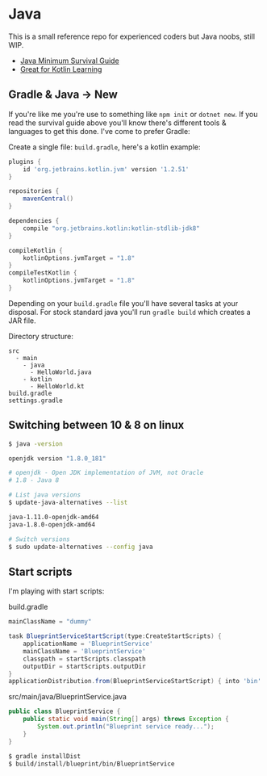 # Java

This is a small reference repo for experienced coders but Java noobs, still WIP.

- [Java Minimum Survival Guide](https://hadihariri.com/2013/12/29/jvm-minimal-survival-guide-for-the-dotnet-developer/)
- [Great for Kotlin Learning](https://play.kotlinlang.org/koans)

## Gradle & Java -> New

If you're like me you're use to something like `npm init` or `dotnet new`.  If you read the survival guide above you'll know there's different tools & languages to get this done.  I've come to prefer Gradle:

Create a single file: `build.gradle`, here's a kotlin example:

```groovy
plugins {
    id 'org.jetbrains.kotlin.jvm' version '1.2.51'
}

repositories {
    mavenCentral()
}

dependencies {
    compile "org.jetbrains.kotlin:kotlin-stdlib-jdk8"
}

compileKotlin {
    kotlinOptions.jvmTarget = "1.8"
}
compileTestKotlin {
    kotlinOptions.jvmTarget = "1.8"
}
```

Depending on your `build.gradle` file you'll have several tasks at your disposal.  For stock standard java you'll run `gradle build` which creates a JAR file.

Directory structure:

```
src
  - main
    - java
      - HelloWorld.java
    - kotlin
      - HelloWorld.kt
build.gradle
settings.gradle
```

## Switching between 10 & 8 on linux

```sh
$ java -version

openjdk version "1.8.0_181"

# openjdk - Open JDK implementation of JVM, not Oracle
# 1.8 - Java 8

# List java versions
$ update-java-alternatives --list

java-1.11.0-openjdk-amd64
java-1.8.0-openjdk-amd64

# Switch versions
$ sudo update-alternatives --config java
```

## Start scripts

I'm playing with start scripts:

build.gradle

```groovy
mainClassName = "dummy"

task BlueprintServiceStartScript(type:CreateStartScripts) {
    applicationName = 'BlueprintService'
    mainClassName = 'BlueprintService'
    classpath = startScripts.classpath
    outputDir = startScripts.outputDir
}
applicationDistribution.from(BlueprintServiceStartScript) { into 'bin' }
```

src/main/java/BlueprintService.java

```java
public class BlueprintService {
    public static void main(String[] args) throws Exception {
        System.out.println("Blueprint service ready...");
    }
}
```

```sh
$ gradle installDist
$ build/install/blueprint/bin/BlueprintService
```

